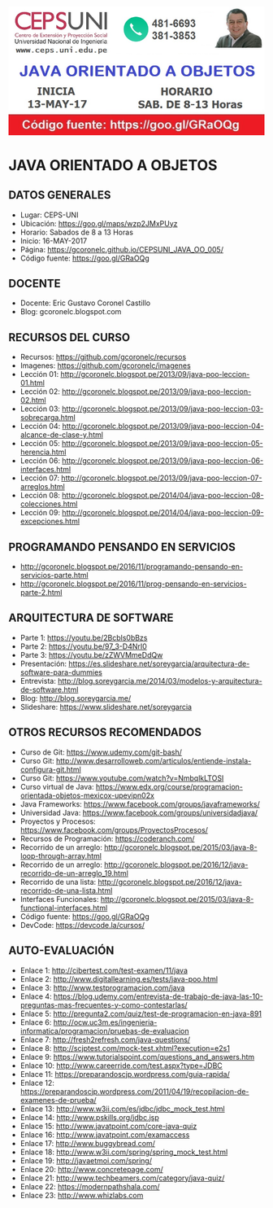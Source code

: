 ![JAVA ORIENTADO A OBJETOS](https://raw.githubusercontent.com/gcoronelc/CEPSUNI_JAVA_OO_005/master/JOO005.jpg)

# JAVA ORIENTADO A OBJETOS

## DATOS GENERALES

- Lugar: CEPS-UNI
- Ubicación: https://goo.gl/maps/wzp2JMxPUyz
- Horario: Sabados de 8 a 13 Horas
- Inicio: 16-MAY-2017
- Página: https://gcoronelc.github.io/CEPSUNI_JAVA_OO_005/
- Código fuente: https://goo.gl/GRaOQg


## DOCENTE

- Docente: Eric Gustavo Coronel Castillo
- Blog: gcoronelc.blogspot.com


## RECURSOS DEL CURSO

- Recursos: https://github.com/gcoronelc/recursos
- Imagenes: https://github.com/gcoronelc/imagenes
- Lección 01: http://gcoronelc.blogspot.pe/2013/09/java-poo-leccion-01.html
- Lección 02: http://gcoronelc.blogspot.pe/2013/09/java-poo-leccion-02.html
- Lección 03: http://gcoronelc.blogspot.pe/2013/09/java-poo-leccion-03-sobrecarga.html
- Lección 04: http://gcoronelc.blogspot.pe/2013/09/java-poo-leccion-04-alcance-de-clase-y.html
- Lección 05: http://gcoronelc.blogspot.pe/2013/09/java-poo-leccion-05-herencia.html
- Lección 06: http://gcoronelc.blogspot.pe/2013/09/java-poo-leccion-06-interfaces.html
- Lección 07: http://gcoronelc.blogspot.pe/2013/09/java-poo-leccion-07-arreglos.html
- Lección 08: http://gcoronelc.blogspot.pe/2014/04/java-poo-leccion-08-colecciones.html
- Lección 09: http://gcoronelc.blogspot.pe/2014/04/java-poo-leccion-09-excepciones.html


## PROGRAMANDO PENSANDO EN SERVICIOS

- http://gcoronelc.blogspot.pe/2016/11/programando-pensando-en-servicios-parte.html
- http://gcoronelc.blogspot.pe/2016/11/prog-pensando-en-servicios-parte-2.html


## ARQUITECTURA DE SOFTWARE

- Parte 1: https://youtu.be/2Bcbls0bBzs
- Parte 2: https://youtu.be/97_3-D4NrI0
- Parte 3: https://youtu.be/zZWVMmeDdQw
- Presentación: https://es.slideshare.net/soreygarcia/arquitectura-de-software-para-dummies
- Entrevista: http://blog.soreygarcia.me/2014/03/modelos-y-arquitectura-de-software.html
- Blog: http://blog.soreygarcia.me/
- Slideshare: https://www.slideshare.net/soreygarcia


## OTROS RECURSOS RECOMENDADOS

- Curso de Git: https://www.udemy.com/git-bash/
- Curso Git: http://www.desarrolloweb.com/articulos/entiende-instala-configura-git.html
- Curso Git: https://www.youtube.com/watch?v=NmbqlkLTOSI
- Curso virtual de Java: https://www.edx.org/course/programacion-orientada-objetos-mexicox-upevipn02x
- Java Frameworks: https://www.facebook.com/groups/javaframeworks/
- Universidad Java: https://www.facebook.com/groups/universidadjava/
- Proyectos y Procesos: https://www.facebook.com/groups/ProyectosProcesos/
- Recursos de Programación: https://coderanch.com/
- Recorrido de un arreglo: http://gcoronelc.blogspot.pe/2015/03/java-8-loop-through-array.html
- Recorrido de un arreglo: http://gcoronelc.blogspot.pe/2016/12/java-recorrido-de-un-arreglo_19.html
- Recorrido de una lista: http://gcoronelc.blogspot.pe/2016/12/java-recorrido-de-una-lista.html
- Interfaces Funcionales: http://gcoronelc.blogspot.pe/2015/03/java-8-functional-interfaces.html
- Código fuente: https://goo.gl/GRaOQg
- DevCode: https://devcode.la/cursos/

## AUTO-EVALUACIÓN

- Enlace 1: http://cibertest.com/test-examen/11/java
- Enlace 2: http://www.digitallearning.es/tests/java-poo.html
- Enlace 3: http://www.testprogramacion.com/java
- Enlace 4: https://blog.udemy.com/entrevista-de-trabajo-de-java-las-10-preguntas-mas-frecuentes-y-como-contestarlas/
- Enlace 5: http://pregunta2.com/quiz/test-de-programacion-en-java-891
- Enlace 6: http://ocw.uc3m.es/ingenieria-informatica/programacion/pruebas-de-evaluacion
- Enlace 7: http://fresh2refresh.com/java-questions/
- Enlace 8: http://scjptest.com/mock-test.xhtml?execution=e2s1
- Enlace 9: https://www.tutorialspoint.com/questions_and_answers.htm
- Enlace 10: http://www.careerride.com/test.aspx?type=JDBC
- Enlace 11: https://preparandoscjp.wordpress.com/guia-rapida/
- Enlace 12: https://preparandoscjp.wordpress.com/2011/04/19/recopilacion-de-examenes-de-prueba/
- Enlace 13: http://www.w3ii.com/es/jdbc/jdbc_mock_test.html
- Enlace 14: http://www.pskills.org/jdbc.jsp
- Enlace 15: http://www.javatpoint.com/core-java-quiz
- Enlace 16: http://www.javatpoint.com/examaccess
- Enlace 17: http://www.buggybread.com/
- Enlace 18: http://www.w3ii.com/spring/spring_mock_test.html
- Enlace 19: http://javaetmoi.com/spring/
- Enlace 20: http://www.concretepage.com/
- Enlace 21: http://www.techbeamers.com/category/java-quiz/
- Enlace 22: https://modernpathshala.com/
- Enlace 23: http://www.whizlabs.com






